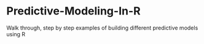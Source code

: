 # Predictive-Modeling-In-R
Walk through, step by step examples of building different predictive models using R
